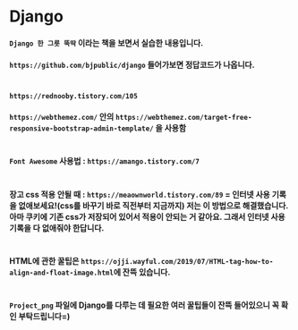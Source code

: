 # Django

#### `Django 한 그릇 뚝딱` 이라는 책을 보면서 실습한 내용입니다.
#### `https://github.com/bjpublic/django` 들어가보면 정답코드가 나옵니다.

#
#### `https://rednooby.tistory.com/105`
#### `https://webthemez.com/` 안의 `https://webthemez.com/target-free-responsive-bootstrap-admin-template/` 을 사용함

#
#### `Font Awesome` 사용법 : `https://amango.tistory.com/7`

#
#### 장고 css 적용 안될 때 : `https://meaownworld.tistory.com/89` = 인터넷 사용 기록을 없애보세요!(css를 바꾸기 바로 직전부터 지금까지) 저는 이 방법으로 해결했습니다. 아마 쿠키에 기존 css가 저장되어 있어서 적용이 안되는 거 같아요. 그래서 인터넷 사용 기록을 다 없애줘야 한답니다.

#
#### HTML에 관한 꿀팁은 `https://ojji.wayful.com/2019/07/HTML-tag-how-to-align-and-float-image.html`에 잔뜩 있습니다.

#
#### `Project_png` 파일에 Django를 다루는 데 필요한 여러 꿀팁들이 잔뜩 들어있으니 꼭 확인 부탁드립니다=)
